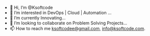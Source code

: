 - 👋 Hi, I’m @Ksoftcode
- 👀 I’m interested in DevOps | Cloud | Automation ...
- 🌱 I’m currently Innovating...
- 💞️ I’m looking to collaborate on Problem Solving Projects...
- 📫 How to reach me ksoftcodee@gmail.com, info@ksoftcode.com.

<!---
Ksoftcode/Ksoftcode is a ✨ special ✨ repository because its `README.md` (this file) appears on your GitHub profile.
You can click the Preview link to take a look at your changes.
--->
